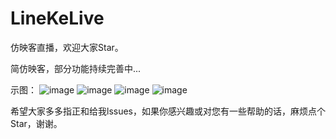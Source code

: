 # LineKeLive
仿映客直播，欢迎大家Star。

简仿映客，部分功能持续完善中...</br>

示图：
![image](https://github.com/tj812215542/LineKeLive/blob/master/LinekeLive/Images/hot.png)
![image](https://github.com/tj812215542/LineKeLive/blob/master/LinekeLive/Images/near.png)
![image](https://github.com/tj812215542/LineKeLive/blob/master/LinekeLive/Images/focuse.png)
![image](https://github.com/tj812215542/LineKeLive/blob/master/LinekeLive/Images/room.png)

希望大家多多指正和给我lssues，如果你感兴趣或对您有一些帮助的话，麻烦点个Star，谢谢。
